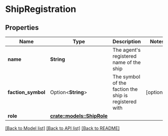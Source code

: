 # ShipRegistration

## Properties

Name | Type | Description | Notes
------------ | ------------- | ------------- | -------------
**name** | **String** | The agent's registered name of the ship | 
**faction_symbol** | Option<**String**> | The symbol of the faction the ship is registered with | [optional]
**role** | [**crate::models::ShipRole**](ShipRole.md) |  | 

[[Back to Model list]](../README.md#documentation-for-models) [[Back to API list]](../README.md#documentation-for-api-endpoints) [[Back to README]](../README.md)


